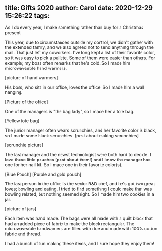 title: Gifts 2020
author: Carol
date: 2020-12-29 15:26:22
tags:
---
As I do every year, I make something rather than buy for a Christmas present.  

This year, due to circumstances outside my control, we didn't gather with the extended family, and we also agreed not to send anything through the mail.  That just left my coworkers.  I've long kept a list of their favorite color, so it was easy to pick a pallete.  Some of them were easier than others. For example; my boss often remarks that he's cold.  So I made him microwaveable hand warmers.  

[picture of hand warmers]

His boss, who sits in our office, loves the office.  So I made him a wall hanging.  

[Picture of the office]

One of the managers is "the bag lady", so I made her a tote bag.  

[Yellow tote bag]

The junior manager often wears scrunchies, and her favorite color is black, so I made some black scrunchies.  [post about making scrunchies]

[scrunchie picture]

The last manager and the newst technologist were both hard to decide.  I love these little pouches [post about them!] and I know the manager has one for her nail kit.  So I made one in their favorite color(s).  

[Blue Pouch]
[Purple and gold pouch]

The last person in the office is the senior R&D chef, and he's got two great loves; bowling and eating.  I tried to find something I could make that was bowling related, but nothing seemed right.  So I made him two cookies in a jar.  

[picture of jars]

Each item was hand made. The bags were all made with a quilt block that had an added piece of fabric to make the block rectangular.  The microwaveable handwamers are filled with rice and made with 100% cotton fabric and thread.  

I had a bunch of fun making these items, and I sure hope they enjoy them!  